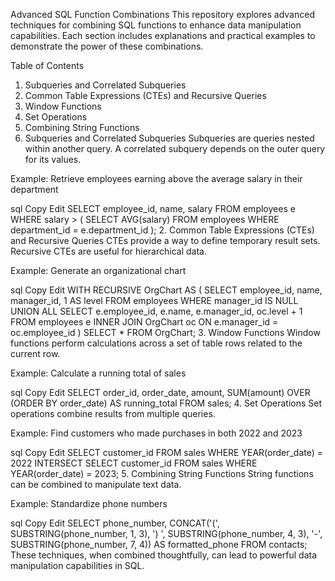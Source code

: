 Advanced SQL Function Combinations
This repository explores advanced techniques for combining SQL functions to enhance data manipulation capabilities. Each section includes explanations and practical examples to demonstrate the power of these combinations.

Table of Contents
1. Subqueries and Correlated Subqueries
2. Common Table Expressions (CTEs) and Recursive Queries
3. Window Functions
4. Set Operations
5. Combining String Functions
1. Subqueries and Correlated Subqueries
Subqueries are queries nested within another query. A correlated subquery depends on the outer query for its values.

Example: Retrieve employees earning above the average salary in their department

sql
Copy
Edit
SELECT employee_id, name, salary
FROM employees e
WHERE salary > (
    SELECT AVG(salary)
    FROM employees
    WHERE department_id = e.department_id
);
2. Common Table Expressions (CTEs) and Recursive Queries
CTEs provide a way to define temporary result sets. Recursive CTEs are useful for hierarchical data.

Example: Generate an organizational chart

sql
Copy
Edit
WITH RECURSIVE OrgChart AS (
    SELECT employee_id, name, manager_id, 1 AS level
    FROM employees
    WHERE manager_id IS NULL
    UNION ALL
    SELECT e.employee_id, e.name, e.manager_id, oc.level + 1
    FROM employees e
    INNER JOIN OrgChart oc ON e.manager_id = oc.employee_id
)
SELECT * FROM OrgChart;
3. Window Functions
Window functions perform calculations across a set of table rows related to the current row.

Example: Calculate a running total of sales

sql
Copy
Edit
SELECT order_id, order_date, amount,
       SUM(amount) OVER (ORDER BY order_date) AS running_total
FROM sales;
4. Set Operations
Set operations combine results from multiple queries.

Example: Find customers who made purchases in both 2022 and 2023

sql
Copy
Edit
SELECT customer_id
FROM sales
WHERE YEAR(order_date) = 2022
INTERSECT
SELECT customer_id
FROM sales
WHERE YEAR(order_date) = 2023;
5. Combining String Functions
String functions can be combined to manipulate text data.

Example: Standardize phone numbers

sql
Copy
Edit
SELECT phone_number,
       CONCAT('(', SUBSTRING(phone_number, 1, 3), ') ',
              SUBSTRING(phone_number, 4, 3), '-',
              SUBSTRING(phone_number, 7, 4)) AS formatted_phone
FROM contacts;
These techniques, when combined thoughtfully, can lead to powerful data manipulation capabilities in SQL.

